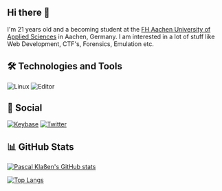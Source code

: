 ## Hi there 👋
I'm 21 years old and a becoming student at the [FH Aachen
University of Applied Sciences](https://www.fh-aachen.de/) in Aachen, Germany. I am interested in a lot
of stuff like Web Development, CTF's, Forensics, Emulation etc.

## 🛠️ Technologies and Tools
![Linux](https://img.shields.io/static/v1?label=UNIX%20OS&message=Manjaro&color=347d39&logo=manjaro)
![Editor](https://img.shields.io/static/v1?label=Editor&message=IntelliJ%20IDEA&color=347d39&logo=intellij%20idea)

## 📱 Social
[![Keybase](https://img.shields.io/keybase/pgp/pascalklassen?color=347d39&label=Keybase&logo=keybase)](https://keybase.io/pascalklassen)
[![Twitter](https://img.shields.io/twitter/follow/klassenpascal22?style=social)](https://twitter.com/klassenpascal22)

## 📊 GitHub Stats
[![Pascal Klaßen's GitHub stats](https://github-readme-stats.vercel.app/api?username=pascalklassen&show_icons=true&title_color=adbac7&text_color=adbac7&icon_color=347d39&bg_color=22272e&border_radius=6)](https://github.com/anuraghazra/github-readme-stats)

[![Top Langs](https://github-readme-stats.vercel.app/api/top-langs/?username=pascalklassen&layout=compact&title_color=adbac7&text_color=adbac7&icon_color=347d39&bg_color=22272e&border_radius=6)](https://github.com/anuraghazra/github-readme-stats)
